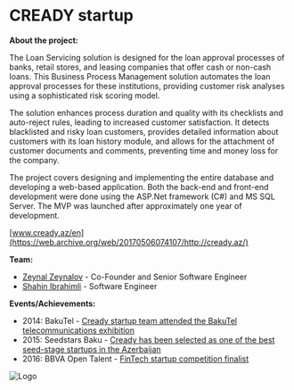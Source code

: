 # CREADY startup

**About the project:**

The Loan Servicing solution is designed for the loan approval processes of banks, retail stores, and leasing companies that offer cash or non-cash loans. This Business Process Management solution automates the loan approval processes for these institutions, providing customer risk analyses using a sophisticated risk scoring model.

The solution enhances process duration and quality with its checklists and auto-reject rules, leading to increased customer satisfaction. It detects blacklisted and risky loan customers, provides detailed information about customers with its loan history module, and allows for the attachment of customer documents and comments, preventing time and money loss for the company.

The project covers designing and implementing the entire database and developing a web-based application. Both the back-end and front-end development were done using the ASP.Net framework (C#) and MS SQL Server. The MVP was launched after approximately one year of development.

[www.cready.az/en](https://web.archive.org/web/20170506074107/http://cready.az/)

**Team:**

- [Zeynal Zeynalov](https://www.linkedin.com/in/zeynal/) - Co-Founder and Senior Software Engineer
- [Shahin Ibrahimli](https://www.linkedin.com/in/sahin-ibrahimli/) - Software Engineer

**Events/Achievements:**

- 2014: BakuTel - [Cready startup team attended the BakuTel telecommunications exhibition](https://infocity.tech/2014/12/bakutel-2014-d%C9%99-istirak-ed%C9%99n-az%C9%99rbaycan-startaplari/)
- 2015: Seedstars Baku - [Cready has been selected as one of the best seed-stage startups in the Azerbaijan](https://report.az/ikt/bakida-azerbaycanli-startapcilar-arasinda-seedstars-world-musabiqesinin-yerli-secimi-kecirilecek/)
- 2016: BBVA Open Talent - [FinTech startup competition finalist](https://www.bbva.com/en/bbva-open-talent-2016-musonis-microfinance-solution-earns-special-financial-inclusion-award/)

![Logo](https://github.com/zeynalzeynalov/CreadyStartup/blob/main/Images/cready-logo.jpg)
